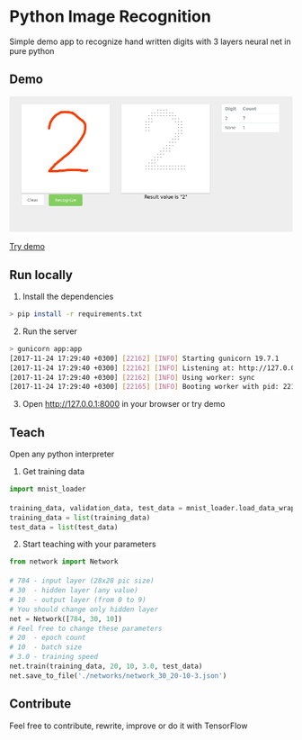 # Python Image Recognition

Simple demo app to recognize hand written digits with 3 layers neural net in pure python

## Demo

![Demo screenshot](static/demo_screenshot.png)

[Try demo](https://python-image-recognition.herokuapp.com/)

## Run locally

1. Install the dependencies
```bash
> pip install -r requirements.txt
```

2. Run the server
```bash
> gunicorn app:app
[2017-11-24 17:29:40 +0300] [22162] [INFO] Starting gunicorn 19.7.1
[2017-11-24 17:29:40 +0300] [22162] [INFO] Listening at: http://127.0.0.1:8000 (22162)
[2017-11-24 17:29:40 +0300] [22162] [INFO] Using worker: sync
[2017-11-24 17:29:40 +0300] [22165] [INFO] Booting worker with pid: 22165
```

3. Open http://127.0.0.1:8000 in your browser or try demo

## Teach

Open any python interpreter

1. Get training data
```python
import mnist_loader

training_data, validation_data, test_data = mnist_loader.load_data_wrapper()
training_data = list(training_data)
test_data = list(test_data)
```

2. Start teaching with your parameters
```python
from network import Network

# 784 - input layer (28x28 pic size)
# 30  - hidden layer (any value)
# 10  - output layer (from 0 to 9) 
# You should change only hidden layer
net = Network([784, 30, 10])
# Feel free to change these parameters
# 20  - epoch count
# 10  - batch size
# 3.0 - training speed
net.train(training_data, 20, 10, 3.0, test_data)
net.save_to_file('./networks/network_30_20-10-3.json')
```

## Contribute

Feel free to contribute, rewrite, improve or do it with TensorFlow
